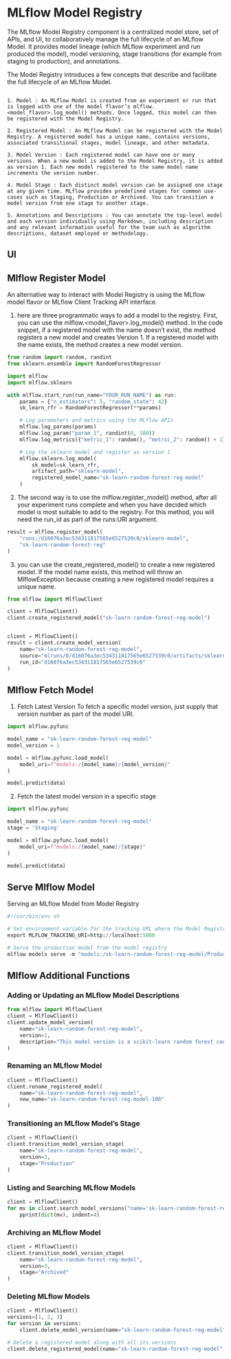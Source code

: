 # MLflow Model Registry
The MLflow Model Registry component is a centralized model store, set of APIs, and UI, to collaboratively manage the full lifecycle of an MLflow Model. It provides model lineage (which MLflow experiment and run produced the model), model versioning, stage transitions (for example from staging to production), and annotations.

The Model Registry introduces a few concepts that describe and facilitate the full lifecycle of an MLflow Model.

```text

1. Model : An MLflow Model is created from an experiment or run that is logged with one of the model flavor’s mlflow.<model_flavor>.log_model() methods. Once logged, this model can then be registered with the Model Registry.

2. Registered Model : An MLflow Model can be registered with the Model Registry. A registered model has a unique name, contains versions, associated transitional stages, model lineage, and other metadata.

3. Model Version : Each registered model can have one or many versions. When a new model is added to the Model Registry, it is added as version 1. Each new model registered to the same model name increments the version number.

4. Model Stage : Each distinct model version can be assigned one stage at any given time. MLflow provides predefined stages for common use-cases such as Staging, Production or Archived. You can transition a model version from one stage to another stage.

5. Annotations and Descriptions : You can annotate the top-level model and each version individually using Markdown, including description and any relevant information useful for the team such as algorithm descriptions, dataset employed or methodology.

```
## UI

## Mlflow Register Model 
An alternative way to interact with Model Registry is using the MLflow model flavor or MLflow Client Tracking API interface.
1. here are three programmatic ways to add a model to the registry. First, you can use the mlflow.<model_flavor>.log_model() method. In the code snippet, if a registered model with the name doesn’t exist, the method registers a new model and creates Version 1. If a registered model with the name exists, the method creates a new model version.

```python 
from random import random, randint
from sklearn.ensemble import RandomForestRegressor

import mlflow
import mlflow.sklearn

with mlflow.start_run(run_name="YOUR_RUN_NAME") as run:
    params = {"n_estimators": 5, "random_state": 42}
    sk_learn_rfr = RandomForestRegressor(**params)

    # Log parameters and metrics using the MLflow APIs
    mlflow.log_params(params)
    mlflow.log_param("param_1", randint(0, 100))
    mlflow.log_metrics({"metric_1": random(), "metric_2": random() + 1})

    # Log the sklearn model and register as version 1
    mlflow.sklearn.log_model(
        sk_model=sk_learn_rfr,
        artifact_path="sklearn-model",
        registered_model_name="sk-learn-random-forest-reg-model"
    )

```
2. The second way is to use the mlflow.register_model() method, after all your experiment runs complete and when you have decided which model is most suitable to add to the registry. For this method, you will need the run_id as part of the runs:URI argument.

```python
result = mlflow.register_model(
    "runs:/d16076a3ec534311817565e6527539c0/sklearn-model",
    "sk-learn-random-forest-reg"
)

```

3. you can use the create_registered_model() to create a new registered model. If the model name exists, this method will throw an MlflowException because creating a new registered model requires a unique name.

```python
from mlflow import MlflowClient

client = MlflowClient()
client.create_registered_model("sk-learn-random-forest-reg-model")


client = MlflowClient()
result = client.create_model_version(
    name="sk-learn-random-forest-reg-model",
    source="mlruns/0/d16076a3ec534311817565e6527539c0/artifacts/sklearn-model",
    run_id="d16076a3ec534311817565e6527539c0"
)
```
## Mlflow Fetch Model 

1. Fetch Latest Version To fetch a specific model version, just supply that version number as part of the model URI.

```python
import mlflow.pyfunc

model_name = "sk-learn-random-forest-reg-model"
model_version = 1

model = mlflow.pyfunc.load_model(
    model_uri=f"models:/{model_name}/{model_version}"
)

model.predict(data)
```
2. Fetch the latest model version in a specific stage

```python
import mlflow.pyfunc

model_name = "sk-learn-random-forest-reg-model"
stage = 'Staging'

model = mlflow.pyfunc.load_model(
    model_uri=f"models:/{model_name}/{stage}"
)

model.predict(data)

```
## Serve Mlflow Model 
Serving an MLflow Model from Model Registry
```python
#!/usr/bin/env sh

# Set environment variable for the tracking URL where the Model Registry resides
export MLFLOW_TRACKING_URI=http://localhost:5000

# Serve the production model from the model registry
mlflow models serve -m "models:/sk-learn-random-forest-reg-model/Production"

```
## Mlflow Additional Functions

### Adding or Updating an MLflow Model Descriptions
```python
from mlflow import MlflowClient
client = MlflowClient()
client.update_model_version(
    name="sk-learn-random-forest-reg-model",
    version=1,
    description="This model version is a scikit-learn random forest containing 100 decision trees"
)

```
### Renaming an MLflow Model
```python
client = MlflowClient()
client.rename_registered_model(
    name="sk-learn-random-forest-reg-model",
    new_name="sk-learn-random-forest-reg-model-100"
)

```
### Transitioning an MLflow Model’s Stage
```python
client = MlflowClient()
client.transition_model_version_stage(
    name="sk-learn-random-forest-reg-model",
    version=3,
    stage="Production"
)
```
### Listing and Searching MLflow Models
```python
client = MlflowClient()
for mv in client.search_model_versions("name='sk-learn-random-forest-reg-model'"):
    pprint(dict(mv), indent=4)
```
### Archiving an MLflow Model
```python
client = MlflowClient()
client.transition_model_version_stage(
    name="sk-learn-random-forest-reg-model",
    version=3,
    stage="Archived"
)

```
### Deleting MLflow Models
```python
client = MlflowClient()
versions=[1, 2, 3]
for version in versions:
    client.delete_model_version(name="sk-learn-random-forest-reg-model", version=version)

# Delete a registered model along with all its versions
client.delete_registered_model(name="sk-learn-random-forest-reg-model")
```